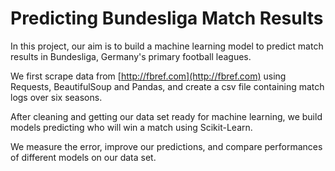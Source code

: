 # Predicting Bundesliga Match Results

In this project, our aim is to build a machine learning model to predict match results in Bundesliga, Germany's primary football leagues.

We first scrape data from [http://fbref.com](http://fbref.com) using Requests, BeautifulSoup and Pandas, and create a csv file containing match logs over six seasons.

After cleaning and getting our data set ready for machine learning, we build models predicting who will win a match using Scikit-Learn.

We measure the error, improve our predictions, and compare performances of different models on our data set.
